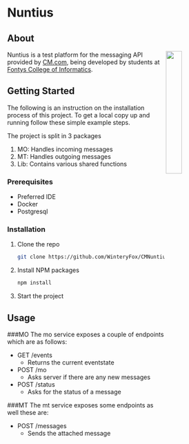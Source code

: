 # Nuntius
## About
<a href="https://cm.com"><img align="right" src="https://www.cm.com/cdn/cm/cm.svg" width=27%></a>

Nuntius is a test platform for the messaging API provided by [CM.com](https://cm.com),
being developed by students at [Fontys College of Informatics](https://fontys.nl).



## Getting Started
The following is an instruction on the installation process of this project.
To get a local copy up and running follow these simple example steps.

The project is split in 3 packages
1. MO: Handles incoming messages
2. MT: Handles outgoing messages
3. Lib: Contains various shared functions

### Prerequisites
* Preferred IDE
* Docker
* Postgresql


### Installation
1. Clone the repo
   ```sh
   git clone https://github.com/WinteryFox/CMNuntiusBackend
   ```
2. Install NPM packages
   ```sh
   npm install
   ```
3. Start the project


## Usage
###MO
The mo service exposes a couple of endpoints which are as follows:
* GET /events
  * Returns the current eventstate
* POST /mo
  * Asks server if there are any new messages
* POST /status
  * Asks for the status of a message

###MT
The mt service exposes some endpoints as well these are:
* POST /messages
  * Sends the attached message
